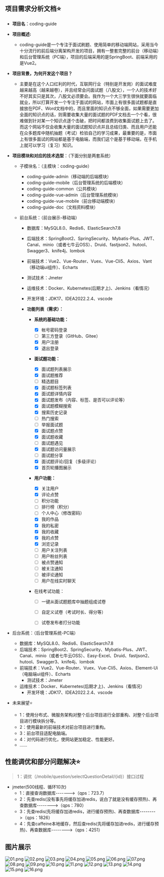 

## 项目需求分析文档⭐

- **项目名**：coding-guide

- **项目概述:**

    - coding-guide是一个专注于面试刷题、使用简单的移动端网站，采用当今十分流行的前后端分离架构开发的项目，拥有一整套完整的前台（移动端）和后台管理系统（PC端），项目的后端采用的是SpringBoot、前端采用的是Vue2。

- **项目背景，为何开发这个项目？**

    - 主要是在这个人口红利的时代，互联网行业（特别是开发岗）的面试难度越来越高（越来越卷），并且经常会问面试题（八股文），一个人的技术好不好其实只是其次，八股文必须要会。我作为一个大三学生很快就要面临就业，所以打算开发一个专注于面试的网站，市面上有很多面试题都是直接放在PDF、Word文档中的，而且里面的知识点不够全面，如果需要更加全面的知识点的话，则需要收集大量的面试题的PDF文档去一个个看，很难做到针对某一个知识点逐个击破，把时间都浪费到收集面试题上去了。而这个网站不仅会收集大量的面试题知识点并且总结归类、而且用户还能在众多题库中随机抽题（考试）检验自己的学习成果，最重要的是，市面上有很多面试的网站都是基于电脑端，而我们这个是基于移动端，在手机上就可以学习（复习）知识。

- **项目模块和对应的技术选型**：（下面分别是两套系统）

    - 子模块名：（主模块：coding-guide）

        - coding-guide-admin（移动端的后端模块）
        - coding-guide-mobile（后台管理系统的后端模块）
        - coding-guide-common（公共模块）
        - coding-guide-vue-admin（后台管理系统模块）
        - coding-guide-vue-mobile（前台移动端模块）
        - coding-guide-doc（文档资料模块）

    - 前台系统：（前台展示-移动端）

        - 数据库：MySQL8.0、Redis6、ElasticSearch7.8
        - 后端技术：SpringBoot2、SpringSecurity、Mybatis-Plus、JWT、Canal、minio（或者七牛云OSS）、Druid、fastjson2、hutool、Swagger3、knife4j、lombok
        - 前端技术：Vue2、Vue-Router、Vuex、Vue-Cli5、Axios、Vant（移动端ui组件）、Echarts
        - 测试技术：Jmeter
        - 运维技术：Docker、Kubernetes(后期才上)、Jenkins（看情况）
        - 开发环境：JDK17、IDEA2022.2.4、vscode

        - **功能列表（需求）：**

            - **系统的基础功能：**

                - [X] 帐号密码登录
                - [ ] 第三方登录（GitHub、Gitee）
                - [X] 用户注册
                - [X] 退出登录

            - **面试题功能：**

                - [X] 面试题列表展示
                - [X] 面试题推荐
                - [ ] 精选题目
                - [X] 面试题标签列表
                - [X] 面试题详情内容
                - [X] 面试题发布（内容、标签、是否可以评论等）
                - [X] 面试题模糊搜索
                - [X] 搜索历史记录
                - [ ] 热门搜索
                - [ ] 举报面试题
                - [X] 面试题点赞
                - [X] 面试题收藏
                - [ ] 面试题遇见
                - [X] 面试题访问量展示
                - [ ] 面试题分享
                - [X] 面试题评论/回复（多级评论）
                - [X] 首页轮播图展示

            - **用户功能：**

                - [X] 关注用户
                - [X] 评论点赞
                - [ ] 积分功能
                - [ ] 排行榜（积分）
                - [ ] 个人中心（修改密码）
                - [X] 我的作品
                - [X] 我的私密
                - [X] 我的收藏
                - [X] 我的点赞
                - [X] 浏览记录
                - [ ] 用户关注列表
                - [ ] 用户粉丝列表
                - [ ] 被点赞通知
                - [ ] 被关注通知
                - [ ] 被评论通知
                - [ ] 用户在线实时聊天
                
            - 在线考试功能：

                - [ ] 一键从面试题题库中抽题组成试卷
                - [ ] 自定义试卷（考试时长、得分等）
                - [ ] 试卷发布者打分功能


- 后台系统：（后台管理系统-PC端）

    - 数据库：MySQL8.0、Redis6、ElasticSearch7.8
    - 后端技术：SpringBoot2、SpringSecurity、Mybatis-Plus、JWT、Canal、minio（或者七牛云OSS）、Easy-Excel、Druid、fastjson2、hutool、Swagger3、knife4j、lombok
    - 前端技术：Vue2、Vue-Router、Vuex、Vue-Cli5、Axios、Element-Ui（电脑端ui组件）、Echarts
        - 测试技术：Jmeter
    - 运维技术：Docker、Kubernetes(后期才上)、Jenkins（看情况）
        - 开发环境：JDK17、IDEA2022.2.4、vscode
        
- 未来展望⭐
    - 1：使用分布式、微服务架构对整个后台项目进行全部重构、对整个后台项目进行模块拆分等。
    - 2：使用最新的前端技术对前台项目进行重构。
    - 3：前台项目适配电脑端。
    - 4：对代码进行优化，使网站更加稳定、性能更好。
    - ......

## 性能调优和部分问题解决⭐

> 1：调优（/mobile/question/selectQuestionDetail/{id}）接口过程
* jmeter(500线程、循环10次)
    * 1：直接查询数据库------->（qps：723.7）
    * 2：先查redis(没有事先将缓存加进redis，说白了就是没有缓存预热)、再查数据库-------->（qps：780）
    * 3：先查redis(先将缓存加进redis，进行缓存预热)、再查数据库-------->（qps：1826）
    * 4：先查caffeine本地缓存，然后查redis(先将缓存加进redis，进行缓存预热)、再查数据库-------->（qps：4251）

## 图片展示

![01.png](https://gitee.com/youzhengjie/coding-guide/raw/main/coding-guide-doc/images/01.png)
![02.png](https://gitee.com/youzhengjie/coding-guide/raw/main/coding-guide-doc/images/02.png)
![03.png](https://gitee.com/youzhengjie/coding-guide/raw/main/coding-guide-doc/images/03.png)
![04.png](https://gitee.com/youzhengjie/coding-guide/raw/main/coding-guide-doc/images/04.png)
![05.png](https://gitee.com/youzhengjie/coding-guide/raw/main/coding-guide-doc/images/05.png)
![06.png](https://gitee.com/youzhengjie/coding-guide/raw/main/coding-guide-doc/images/06.png)
![07.png](https://gitee.com/youzhengjie/coding-guide/raw/main/coding-guide-doc/images/07.png)
![08.png](https://gitee.com/youzhengjie/coding-guide/raw/main/coding-guide-doc/images/08.png)
![09.png](https://gitee.com/youzhengjie/coding-guide/raw/main/coding-guide-doc/images/09.png)
![10.png](https://gitee.com/youzhengjie/coding-guide/raw/main/coding-guide-doc/images/10.png)
![11.png](https://gitee.com/youzhengjie/coding-guide/raw/main/coding-guide-doc/images/11.png)
![12.png](https://gitee.com/youzhengjie/coding-guide/raw/main/coding-guide-doc/images/12.png)
![13.png](https://gitee.com/youzhengjie/coding-guide/raw/main/coding-guide-doc/images/13.png)
![14.png](https://gitee.com/youzhengjie/coding-guide/raw/main/coding-guide-doc/images/14.png)
![15.png](https://gitee.com/youzhengjie/coding-guide/raw/main/coding-guide-doc/images/15.png)
![16.png](https://gitee.com/youzhengjie/coding-guide/raw/main/coding-guide-doc/images/16.png)





